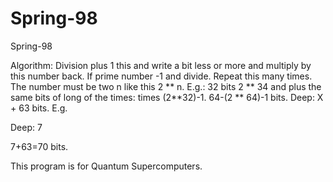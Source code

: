 # Spring-98
Spring-98

Algorithm: Division plus 1 this and write a bit less or more and multiply by this number back. If prime number -1 and divide. Repeat this many times. The number must be two n like this 2 ** n. E.g.: 32 bits 2 ** 34 and plus the same bits of long of the times: times (2**32)-1. 64-(2 ** 64)-1 bits. Deep: X + 63 bits. E.g.

Deep: 7

7+63=70 bits.

This program is for Quantum Supercomputers.
